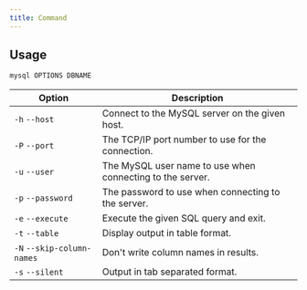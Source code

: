 ```yaml
---
title: Command
---
```


## Usage

```bash
mysql OPTIONS DBNAME
```

| Option | Description |
| --- | --- |
| `-h` `--host` | Connect to the MySQL server on the given host. |
| `-P` `--port` | The TCP/IP port number to use for the connection. |
| `-u` `--user` | The MySQL user name to use when connecting to the server. |
| `-p` `--password` | The password to use when connecting to the server. |
| `-e` `--execute` | Execute the given SQL query and exit. |
| `-t` `--table` | Display output in table format. |
| `-N` `--skip-column-names` | Don't write column names in results. |
| `-s` `--silent` | Output in tab separated format. |
